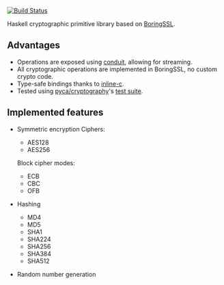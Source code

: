 [![Build Status](https://travis-ci.org/chpatrick/boring-crypto.svg?branch=master)](https://travis-ci.org/chpatrick/boring-crypto)

Haskell cryptographic primitive library based on [BoringSSL](https://boringssl.googlesource.com/boringssl/).

## Advantages

* Operations are exposed using [conduit](https://github.com/snoyberg/conduit#readme), allowing for streaming.
* All cryptographic operations are implemented in BoringSSL, no custom crypto code.
* Type-safe bindings thanks to [inline-c](https://github.com/fpco/inline-c/blob/master/inline-c/README.md).
* Tested using [pyca/cryptography](https://github.com/pyca/cryptography)'s [test suite](https://cryptography.io/en/latest/development/test-vectors/).

## Implemented features
* Symmetric encryption
  Ciphers:
  * AES128
  * AES256

  Block cipher modes:
  * ECB
  * CBC
  * OFB

* Hashing
  * MD4
  * MD5
  * SHA1
  * SHA224
  * SHA256
  * SHA384
  * SHA512

* Random number generation
